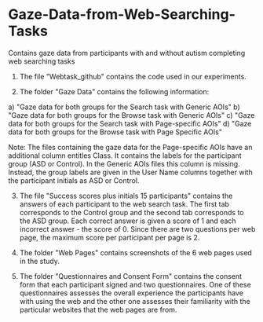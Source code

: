 # Gaze-Data-from-Web-Searching-Tasks
Contains gaze data from participants with and without autism completing web searching tasks

1. The file "Webtask_github" contains the code used in our experiments.

2. The folder "Gaze Data" contains the following information: 

  a) "Gaze data for both groups for the Search task with Generic AOIs" 
  b) "Gaze data for both groups for the Browse task with Generic AOIs"
  c) "Gaze data for both groups for the Search task with Page-specific AOIs"
  d) "Gaze data for both groups for the Browse task with Page Specific AOIs"
  
Note: The files containing the gaze data for the Page-specific AOIs have an additional column entitles Class. It contains the labels for the participant group (ASD or Control). In the Generic AOIs files this column is missing. Instead, the group labels are given in the User Name columns together with the participant initials as ASD or Control.

3. The file "Success scores plus initials 15 participants" contains the answers of each participant to the web search task. The first tab corresponds to the Control group and the second tab corresponds to the ASD group. Each correct answer is given a score of 1 and each incorrect answer - the score of 0. Since there are two questions per web page, the maximum score per participant per page is 2.

4. The folder "Web Pages" contains screenshots of the 6 web pages used in the study.

5. The folder "Questionnaires and Consent Form" contains the consent form that each participant signed and two questionnaires. One of these questionnaires assesses the overall experience the participants have with using the web and the other one assesses their familiarity with the particular websites that the web pages are from.
